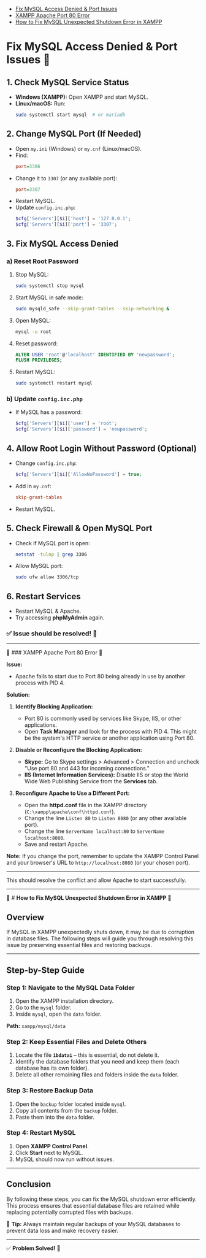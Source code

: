 - [Fix MySQL Access Denied & Port Issues](#fix-mysql-access-denied--port-issues)
- [XAMPP Apache Port 80 Error](#xampp-apache-port-80-error)
- [How to Fix MySQL Unexpected Shutdown Error in XAMPP](#how-to-fix-mysql-unexpected-shutdown-error-in-xampp)



 # Fix MySQL Access Denied & Port Issues 🚀

## 1. Check MySQL Service Status
- **Windows (XAMPP):** Open XAMPP and start MySQL.
- **Linux/macOS:** Run:
  ```sh
  sudo systemctl start mysql  # or mariadb
  ```

## 2. Change MySQL Port (If Needed)
- Open `my.ini` (Windows) or `my.cnf` (Linux/macOS).
- Find:
  ```ini
  port=3306
  ```
- Change it to `3307` (or any available port):
  ```ini
  port=3307
  ```
- Restart MySQL.
- Update `config.inc.php`:
  ```php
  $cfg['Servers'][$i]['host'] = '127.0.0.1';
  $cfg['Servers'][$i]['port'] = '3307';
  ```

## 3. Fix MySQL Access Denied
### a) Reset Root Password
1. Stop MySQL:
   ```sh
   sudo systemctl stop mysql
   ```
2. Start MySQL in safe mode:
   ```sh
   sudo mysqld_safe --skip-grant-tables --skip-networking &
   ```
3. Open MySQL:
   ```sh
   mysql -u root
   ```
4. Reset password:
   ```sql
   ALTER USER 'root'@'localhost' IDENTIFIED BY 'newpassword';
   FLUSH PRIVILEGES;
   ```
5. Restart MySQL:
   ```sh
   sudo systemctl restart mysql
   ```

### b) Update `config.inc.php`
- If MySQL has a password:
  ```php
  $cfg['Servers'][$i]['user'] = 'root';
  $cfg['Servers'][$i]['password'] = 'newpassword';
  ```

## 4. Allow Root Login Without Password (Optional)
- Change `config.inc.php`:
  ```php
  $cfg['Servers'][$i]['AllowNoPassword'] = true;
  ```
- Add in `my.cnf`:
  ```ini
  skip-grant-tables
  ```
- Restart MySQL.

## 5. Check Firewall & Open MySQL Port
- Check if MySQL port is open:
  ```sh
  netstat -tulnp | grep 3306
  ```
- Allow MySQL port:
  ```sh
  sudo ufw allow 3306/tcp
  ```

## 6. Restart Services
- Restart MySQL & Apache.
- Try accessing **phpMyAdmin** again.

### ✅ Issue should be resolved! 🚀

---


🚀 ### XAMPP Apache Port 80 Error 🚀

**Issue:**
- Apache fails to start due to Port 80 being already in use by another process with PID 4.
  
**Solution:**
1. **Identify Blocking Application:**
   - Port 80 is commonly used by services like Skype, IIS, or other applications.
   - Open **Task Manager** and look for the process with PID 4. This might be the system's HTTP service or another application using Port 80.

2. **Disable or Reconfigure the Blocking Application:**
   - **Skype:** Go to Skype settings > Advanced > Connection and uncheck "Use port 80 and 443 for incoming connections."
   - **IIS (Internet Information Services):** Disable IIS or stop the World Wide Web Publishing Service from the **Services** tab.

3. **Reconfigure Apache to Use a Different Port:**
   - Open the **httpd.conf** file in the XAMPP directory (`C:\xampp\apache\conf\httpd.conf`).
   - Change the line `Listen 80` to `Listen 8080` (or any other available port).
   - Change the line    `ServerName localhost:80` to `ServerName localhost:8080`.
   - Save and restart Apache.

**Note:** If you change the port, remember to update the XAMPP Control Panel and your browser's URL to `http://localhost:8080` (or your chosen port).

---

This should resolve the conflict and allow Apache to start successfully.

---

🚀 # **How to Fix MySQL Unexpected Shutdown Error in XAMPP** 🚀

## **Overview**
If MySQL in XAMPP unexpectedly shuts down, it may be due to corruption in database files. The following steps will guide you through resolving this issue by preserving essential files and restoring backups.

---

## **Step-by-Step Guide**

### **Step 1: Navigate to the MySQL Data Folder**
1. Open the XAMPP installation directory.
2. Go to the `mysql` folder.
3. Inside `mysql`, open the `data` folder.

**Path:** `xampp/mysql/data`

### **Step 2: Keep Essential Files and Delete Others**
1. Locate the file **`ibdata1`** – this is essential, do not delete it.
2. Identify the database folders that you need and keep them (each database has its own folder).
3. Delete all other remaining files and folders inside the `data` folder.

### **Step 3: Restore Backup Data**
1. Open the `backup` folder located inside `mysql`.
2. Copy all contents from the `backup` folder.
3. Paste them into the `data` folder.

### **Step 4: Restart MySQL**
1. Open **XAMPP Control Panel**.
2. Click **Start** next to MySQL.
3. MySQL should now run without issues.

---

## **Conclusion**
By following these steps, you can fix the MySQL shutdown error efficiently. This process ensures that essential database files are retained while replacing potentially corrupted files with backups.

🔹 **Tip:** Always maintain regular backups of your MySQL databases to prevent data loss and make recovery easier.

---
✅ **Problem Solved!** 🚀


